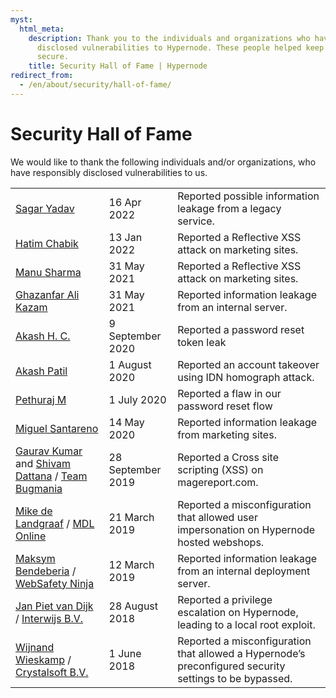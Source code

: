 ```yaml
---
myst:
  html_meta:
    description: Thank you to the individuals and organizations who have responsibly
      disclosed vulnerabilities to Hypernode. These people helped keep our systems
      secure.
    title: Security Hall of Fame | Hypernode
redirect_from:
  - /en/about/security/hall-of-fame/
---
```


<!-- source: https://support.hypernode.com/en/about/security/hall-of-fame/ -->

# Security Hall of Fame

We would like to thank the following individuals and/or organizations, who have responsibly disclosed vulnerabilities to us.

|                                                                                                                                                                                                         |                   |                                                                                                        |
| ------------------------------------------------------------------------------------------------------------------------------------------------------------------------------------------------------- | ----------------- | ------------------------------------------------------------------------------------------------------ |
| [Sagar Yadav](https://www.linkedin.com/in/sagaryadav8742/)                                                                                                                                              | 16 Apr 2022       | Reported possible information leakage from a legacy service.                                           |
| [Hatim Chabik](https://twitter.com/H_chabik)                                                                                                                                                            | 13 Jan 2022       | Reported a Reflective XSS attack on marketing sites.                                                   |
| [Manu Sharma](https://www.linkedin.com/in/manu-sharma-7ba8671aa)                                                                                                                                        | 31 May 2021       | Reported a Reflective XSS attack on marketing sites.                                                   |
| [Ghazanfar Ali Kazam](https://twitter.com/p3n73st3r)                                                                                                                                                    | 31 May 2021       | Reported information leakage from an internal server.                                                  |
| [Akash H. C.](https://www.linkedin.com/in/akash-h-c-4a4090a7)                                                                                                                                           | 9 September 2020  | Reported a password reset token leak                                                                   |
| [Akash Patil](https://www.linkedin.com/in/akashpatil98/)                                                                                                                                                | 1 August 2020     | Reported an account takeover using IDN homograph attack.                                               |
| [Pethuraj M](https://www.pethuraj.com/)                                                                                                                                                                 | 1 July 2020       | Reported a flaw in our password reset flow                                                             |
| [Miguel Santareno](https://www.linkedin.com/in/miguelsantareno/)                                                                                                                                        | 14 May 2020       | Reported information leakage from marketing sites.                                                     |
| [Gaurav Kumar](https://www.facebook.com/drago4344) and [Shivam Dattana](https://www.facebook.com/profile.php?id=100010397858328) / [Team Bugmania](https://www.openbugbounty.org/researchers/bugmania/) | 28 September 2019 | Reported a Cross site scripting (XSS) on magereport.com.                                               |
| [Mike de Landgraaf](https://www.linkedin.com/in/mdelandgraaf/) / [MDL Online](https://mdlonline.com/)                                                                                                   | 21 March 2019     | Reported a misconfiguration that allowed user impersonation on Hypernode hosted webshops.              |
| [Maksym Bendeberia](https://www.linkedin.com/in/jogspokoen/) / [WebSafety Ninja](https://websafety.ninja/)                                                                                              | 12 March 2019     | Reported information leakage from an internal deployment server.                                       |
| [Jan Piet van Dijk](https://www.linkedin.com/in/janpietvandijk/) / [Interwijs B.V.](https://www.interwijs.nl/)                                                                                          | 28 August 2018    | Reported a privilege escalation on Hypernode, leading to a local root exploit.                         |
| [Wijnand Wieskamp](https://www.linkedin.com/in/wijnand-wieskamp-8a784313/) / [Crystalsoft B.V.](https://www.crystalsoft.nl/)                                                                            | 1 June 2018       | Reported a misconfiguration that allowed a Hypernode’s preconfigured security settings to be bypassed. |
